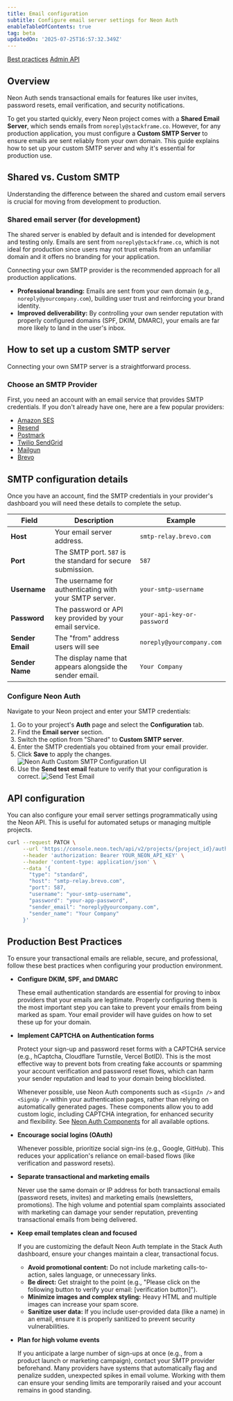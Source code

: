 ```yaml
---
title: Email configuration
subtitle: Configure email server settings for Neon Auth
enableTableOfContents: true
tag: beta
updatedOn: '2025-07-25T16:57:32.349Z'
---
```


<FeatureBetaProps feature_name="Neon Auth" />

<InfoBlock>
  <DocsList title="Related docs" theme="docs">
    <a href="/docs/neon-auth/best-practices">Best practices</a>
    <a href="/docs/neon-auth/api"> Admin API</a>
  </DocsList>
</InfoBlock>

## Overview

Neon Auth sends transactional emails for features like user invites, password resets, email verification, and security notifications.

To get you started quickly, every Neon project comes with a **Shared Email Server**, which sends emails from `noreply@stackframe.co`. However, for any production application, you must configure a **Custom SMTP Server** to ensure emails are sent reliably from your own domain. This guide explains how to set up your custom SMTP server and why it's essential for production use.

## Shared vs. Custom SMTP

Understanding the difference between the shared and custom email servers is crucial for moving from development to production.

### Shared email server (for development)

The shared server is enabled by default and is intended for development and testing only. Emails are sent from `noreply@stackframe.co`, which is not ideal for production since users may not trust emails from an unfamiliar domain and it offers no branding for your application.

Connecting your own SMTP provider is the recommended approach for all production applications.

- **Professional branding:** Emails are sent from your own domain (e.g., `noreply@yourcompany.com`), building user trust and reinforcing your brand identity.
- **Improved deliverability:** By controlling your own sender reputation with properly configured domains (SPF, DKIM, DMARC), your emails are far more likely to land in the user's inbox.

## How to set up a custom SMTP server

Connecting your own SMTP server is a straightforward process.

### Choose an SMTP Provider

First, you need an account with an email service that provides SMTP credentials. If you don't already have one, here are a few popular providers:

- [Amazon SES](https://docs.aws.amazon.com/ses/latest/dg/send-email-smtp.html)
- [Resend](https://resend.com/docs/send-with-smtp)
- [Postmark](https://postmarkapp.com/smtp-service)
- [Twilio SendGrid](https://sendgrid.com/en-us/solutions/email-api/smtp-service)
- [Mailgun](https://www.mailgun.com/features/smtp-server/)
- [Brevo](https://www.brevo.com/free-smtp-server/)

## SMTP configuration details

Once you have an account, find the SMTP credentials in your provider's dashboard you will need these details to complete the setup.

| Field            | Description                                                 | Example                    |
| ---------------- | ----------------------------------------------------------- | -------------------------- |
| **Host**         | Your email server address.                                  | `smtp-relay.brevo.com`     |
| **Port**         | The SMTP port. `587` is the standard for secure submission. | `587`                      |
| **Username**     | The username for authenticating with your SMTP server.      | `your-smtp-username`       |
| **Password**     | The password or API key provided by your email service.     | `your-api-key-or-password` |
| **Sender Email** | The "from" address users will see                           | `noreply@yourcompany.com`  |
| **Sender Name**  | The display name that appears alongside the sender email.   | `Your Company`             |

### Configure Neon Auth

Navigate to your Neon project and enter your SMTP credentials:

1.  Go to your project's **Auth** page and select the **Configuration** tab.
2.  Find the **Email server** section.
3.  Switch the option from "Shared" to **Custom SMTP server**.
4.  Enter the SMTP credentials you obtained from your email provider.
5.  Click **Save** to apply the changes.
    ![Neon Auth Custom SMTP Configuration UI](/docs/neon-auth/custom-smtp-configuration.png)
6.  Use the **Send test email** feature to verify that your configuration is correct.
    ![Send Test Email](/docs/neon-auth/send-test-email.png)

## API configuration

You can also configure your email server settings programmatically using the Neon API. This is useful for automated setups or managing multiple projects.

```bash shouldWrap
curl --request PATCH \
     --url 'https://console.neon.tech/api/v2/projects/{project_id}/auth/email_server' \
     --header 'authorization: Bearer YOUR_NEON_API_KEY' \
     --header 'content-type: application/json' \
     --data '{
       "type": "standard",
       "host": "smtp-relay.brevo.com",
       "port": 587,
       "username": "your-smtp-username",
       "password": "your-app-password",
       "sender_email": "noreply@yourcompany.com",
       "sender_name": "Your Company"
     }'
```

## Production Best Practices

To ensure your transactional emails are reliable, secure, and professional, follow these best practices when configuring your production environment.

- **Configure DKIM, SPF, and DMARC**

  These email authentication standards are essential for proving to inbox providers that your emails are legitimate. Properly configuring them is the most important step you can take to prevent your emails from being marked as spam. Your email provider will have guides on how to set these up for your domain.

- **Implement CAPTCHA on Authentication forms**

  Protect your sign-up and password reset forms with a CAPTCHA service (e.g., hCaptcha, Cloudflare Turnstile, Vercel BotID). This is the most effective way to prevent bots from creating fake accounts or spamming your account verification and password reset flows, which can harm your sender reputation and lead to your domain being blocklisted.

  Whenever possible, use Neon Auth components such as `<SignIn />` and `<SignUp />` within your authentication pages, rather than relying on automatically generated pages. These components allow you to add custom logic, including CAPTCHA integration, for enhanced security and flexibility. See [Neon Auth Components](/docs/neon-auth/components/components) for all available options.

- **Encourage social logins (OAuth)**

  Whenever possible, prioritize social sign-ins (e.g., Google, GitHub). This reduces your application's reliance on email-based flows (like verification and password resets).

- **Separate transactional and marketing emails**

  Never use the same domain or IP address for both transactional emails (password resets, invites) and marketing emails (newsletters, promotions). The high volume and potential spam complaints associated with marketing can damage your sender reputation, preventing transactional emails from being delivered.

- **Keep email templates clean and focused**

  If you are customizing the default Neon Auth template in the Stack Auth dashboard, ensure your changes maintain a clear, transactional focus.
  - **Avoid promotional content:** Do not include marketing calls-to-action, sales language, or unnecessary links.
  - **Be direct:** Get straight to the point (e.g., "Please click on the following button to verify your email: [verification button]").
  - **Minimize images and complex styling:** Heavy HTML and multiple images can increase your spam score.
  - **Sanitize user data:** If you include user-provided data (like a name) in an email, ensure it is properly sanitized to prevent security vulnerabilities.

- **Plan for high volume events**

  If you anticipate a large number of sign-ups at once (e.g., from a product launch or marketing campaign), contact your SMTP provider beforehand. Many providers have systems that automatically flag and penalize sudden, unexpected spikes in email volume. Working with them can ensure your sending limits are temporarily raised and your account remains in good standing.

<NeedHelp />
